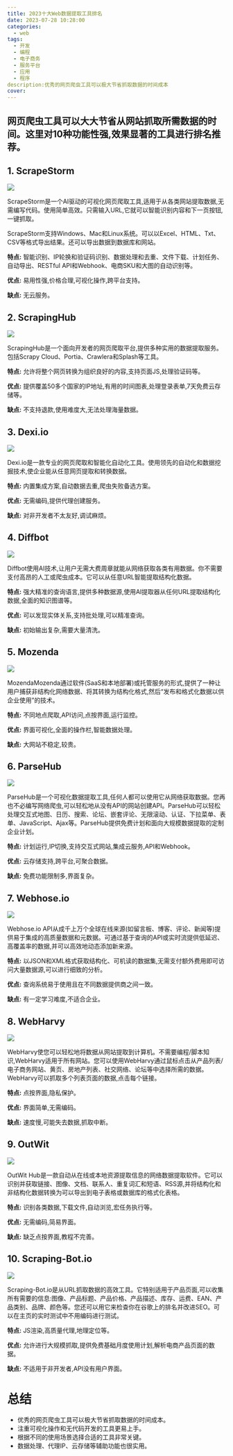 ```yaml
---
title: 2023十大Web数据提取工具排名 
date: 2023-07-28 10:28:00
categories:
  - web
tags:
  - 开发
  - 编程
  - 电子商务
  - 服务平台
  - 应用
  - 程序
description:优秀的网页爬虫工具可以极大节省抓取数据的时间成本
cover: 
---
```


## 网页爬虫工具可以大大节省从网站抓取所需数据的时间。这里对10种功能性强,效果显著的工具进行排名推荐。

## 1. ScrapeStorm

![](https://s2.loli.net/2023/07/28/kaCNF7f8OqKZg5t.png)

ScrapeStorm是一个AI驱动的可视化网页爬取工具,适用于从各类网站提取数据,无需编写代码。使用简单高效。只需输入URL,它就可以智能识别内容和下一页按钮,一键抓取。

ScrapeStorm支持Windows、Mac和Linux系统。可以以Excel、HTML、Txt、CSV等格式导出结果。还可以导出数据到数据库和网站。

**特点:** 智能识别、IP轮换和验证码识别、数据处理和去重、文件下载、计划任务、自动导出、RESTful API和Webhook、电商SKU和大图的自动识别等。

**优点:** 易用性强,价格合理,可视化操作,跨平台支持。

**缺点:** 无云服务。

## 2. ScrapingHub 

![](https://s2.loli.net/2023/07/28/8bCD45zJhXBRWZI.png)

ScrapingHub是一个面向开发者的网页爬取平台,提供多种实用的数据提取服务。包括Scrapy Cloud、Portia、Crawlera和Splash等工具。

**特点:** 允许将整个网页转换为组织良好的内容,支持页面JS,处理验证码等。

**优点:** 提供覆盖50多个国家的IP地址,有用的时间图表,处理登录表单,7天免费云存储等。

**缺点:** 不支持退款,使用难度大,无法处理海量数据。

## 3. Dexi.io

![](https://s2.loli.net/2023/07/28/g8NCPsIcW2Jq3h1.png)

Dexi.io是一款专业的网页爬取和智能化自动化工具。使用领先的自动化和数据挖掘技术,使企业能从任意网页提取和转换数据。

**特点:** 内置集成方案,自动数据去重,爬虫失败备选方案。 

**优点:** 无需编码,提供代理创建服务。

**缺点:** 对非开发者不太友好,调试麻烦。

## 4. Diffbot

![](https://s2.loli.net/2023/07/28/kuG3LmcAdo7HNey.png)

Diffbot使用AI技术,让用户无需大费周章就能从网络获取各类有用数据。你不需要支付高昂的人工或爬虫成本。它可以从任意URL智能提取结构化数据。

**特点:** 强大精准的查询语言,提供多种数据源,使用AI提取器从任何URL提取结构化数据,全面的知识图谱等。

**优点:** 可以发现实体关系,支持批处理,可以精准查询。

**缺点:** 初始输出复杂,需要大量清洗。

## 5. Mozenda

![](https://s2.loli.net/2023/07/28/MiUCdzEHQNq5ZVY.png)

MozendaMozenda通过软件(SaaS和本地部署)或托管服务的形式,提供了一种让用户捕获非结构化网络数据、将其转换为结构化格式,然后“发布和格式化数据以供企业使用”的技术。

**特点:** 不同地点爬取,API访问,点按界面,运行监控。

**优点:** 界面可视化,全面的操作栏,智能数据处理。

**缺点:** 大网站不稳定,较贵。

## 6. ParseHub

![](https://s2.loli.net/2023/07/28/oZJdkv2IURLMx3j.png)

ParseHub是一个可视化数据提取工具,任何人都可以使用它从网络获取数据。您再也不必编写网络爬虫,可以轻松地从没有API的网站创建API。ParseHub可以轻松处理交互式地图、日历、搜索、论坛、嵌套评论、无限滚动、认证、下拉菜单、表单、JavaScript、Ajax等。ParseHub提供免费计划和面向大规模数据提取的定制企业计划。

**特点:** 计划运行,IP切换,支持交互式网站,集成云服务,API和Webhook。

**优点:** 云存储支持,跨平台,可聚合数据。

**缺点:** 免费功能限制多,界面复杂。

## 7. Webhose.io

![](https://s2.loli.net/2023/07/28/PQZRWX3i5FfV2tU.png)

Webhose.io API从成千上万个全球在线来源(如留言板、博客、评论、新闻等)提供易于集成的高质量数据和元数据。可通过基于查询的API或实时流提供低延迟、高覆盖率的数据,并可以高效地动态添加新来源。

**特点:** 以JSON和XML格式获取结构化、可机读的数据集,无需支付额外费用即可访问大量数据源,可以进行细致的分析。

**优点:** 查询系统易于使用且在不同数据提供商之间一致。

**缺点:** 有一定学习难度,不适合企业。

## 8. WebHarvy

![](https://s2.loli.net/2023/07/28/s5UkRrbHENzXpAx.png)

WebHarvy使您可以轻松地将数据从网站提取到计算机。不需要编程/脚本知识,WebHarvy适用于所有网站。您可以使用WebHarvy通过鼠标点击从产品列表/电子商务网站、黄页、房地产列表、社交网络、论坛等中选择所需的数据。 WebHarvy可以抓取多个列表页面的数据,点击每个链接。

**特点:** 点按界面,隐私保护。

**优点:** 界面简单,无需编码。

**缺点:** 速度慢,可能失去数据,抓取中断。

## 9. OutWit  

![](https://s2.loli.net/2023/07/28/pt8RIPsADVyWxnh.png)

OutWit Hub是一款自动从在线或本地资源提取信息的网络数据提取软件。它可以识别并获取链接、图像、文档、联系人、重复词汇和短语、RSS源,并将结构化和非结构化数据转换为可以导出到电子表格或数据库的格式化表格。

**特点:** 识别各类数据,下载文件,自动浏览,宏任务执行等。

**优点:** 无需编码,简易界面。

**缺点:** 缺乏点按界面,教程不完善。

## 10. Scraping-Bot.io

![](https://s2.loli.net/2023/07/28/1S7aGrcD2U35z4T.png)

Scraping-Bot.io是从URL抓取数据的高效工具。它特别适用于产品页面,可以收集所有需要的信息:图像、产品标题、产品价格、产品描述、库存、运费、EAN、产品类别、品牌、颜色等。您还可以用它来检查你在谷歌上的排名并改进SEO。可以在主页的实时测试中不用编码进行测试。

**特点:** JS渲染,高质量代理,地理定位等。 

**优点:** 允许进行大规模抓取,提供免费基础月度使用计划,解析电商产品页面的数据。

**缺点:** 不适用于非开发者,API没有用户界面。

# 总结

- 优秀的网页爬虫工具可以极大节省抓取数据的时间成本。
- 注重可视化操作和无代码开发的工具更易上手。
- 根据不同的使用场景选择合适的工具非常关键。
- 数据处理、代理IP、云存储等辅助功能也很实用。